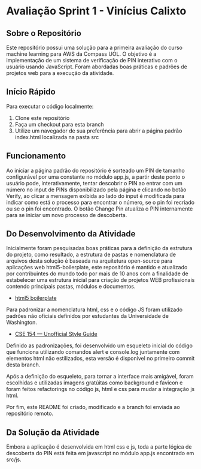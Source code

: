 # Avaliação Sprint 1 - Vinícius Calixto

## Sobre o Repositório

Este repositório possui uma solução para a primeira avaliação do curso machine learning para AWS da Compass UOL. O objetivo é a implementação de um sistema de verificação de PIN interativo com o usuário usando JavaScript. Foram abordadas boas práticas e padrões de projetos web para a execução da atividade.

## Início Rápido

Para executar o código localmente:
1. Clone este repositório
2. Faça um checkout para esta branch
3. Utilize um navegador de sua preferência para abrir a página padrão index.html localizada na pasta src

## Funcionamento

Ao iniciar a página padrão do repositório é sorteado um PIN de tamanho configurável por uma constante no módulo app.js, a partir deste ponto o usuário pode, interativamente, tentar descobrir o PIN ao entrar com um número no input de PINs disponibilizado pela página e clicando no botão Verify, ao clicar a mensagem exibida ao lado do input é modificada para indicar como está o processo para encontrar o número, se o pin foi recriado ou se o pin foi encontrado.
O botão Change Pin atualiza o PIN internamente para se iniciar um novo processo de descoberta.

## Do Desenvolvimento da Atividade

Inicialmente foram pesquisadas boas práticas para a definição da estrutura do projeto, como resultado, a estrutura de pastas e nomenclatura de arquivos desta solução é baseada na arquitetura open-source para aplicações web html5-boilerplate, este repositório é mantido e atualizado por contribuintes do mundo todo por mais de 10 anos com a finalidade de estabelecer uma estrutura inicial para criação de projetos WEB profissionais contendo principais pastas, módulos e documentos.

* [html5 boilerplate](https://github.com/h5bp/html5-boilerplate/)

Para padronizar a nomenclatura html, css e o código JS foram utilizado padrões não oficiais definidos por estudantes da Universidade de Washington.

* [CSE 154 — Unofficial Style Guide](https://courses.cs.washington.edu/courses/cse154/17au/styleguide/index.html)

Definido as padronizações, foi desenvolvido um esqueleto inicial do código que funciona utilizando comandos alert e console.log juntamente com elementos html não estilizados, esta versão é disponível no primeiro commit desta branch.

Após a definição do esqueleto, para tornar a interface mais amigável, foram escolhidas e utilizadas imagens gratúitas como background e favicon e foram feitos refactorings no código js, html e css para mudar a integração js html.

Por fim, este README foi criado, modificado e a branch foi enviada ao repositório remoto.

## Da Solução da Atividade

Embora a aplicação é desenvolvida em html css e js, toda a parte lógica de descoberta do PIN está feita em javascript no módulo app.js encontrado em src/js.
